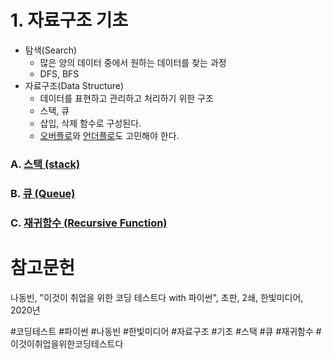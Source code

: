 # 1. 자료구조 기초

- 탐색(Search)
	- 많은 양의 데이터 중에서 원하는 데이터를 찾는 과정
	- DFS, BFS
- 자료구조(Data Structure)
	- 데이터를 표현하고 관리하고 처리하기 위한 구조
	- 스택, 큐
	- 삽입, 삭제 함수로 구성된다.
	- [오버플로](/알고리즘/bin/오버플로.md)와 [언더플로](/알고리즘/bin/언더플로.md)도 고민해야 한다.


### A. [스택 (stack)](/알고리즘/bin/스택(stack).md)

### B. [큐 (Queue)](/알고리즘/bin/큐(Queue).md)

### C. [재귀함수 (Recursive Function)](/알고리즘/bin/재귀함수(RecursiveFunction).md)


# 참고문헌

나동빈, "이것이 취업을 위한 코딩 테스트다 with 파이썬", 초판, 2쇄, 한빛미디어, 2020년

#코딩테스트 #파이썬 #나동빈 #한빛미디어 #자료구조 #기초 #스택 #큐 #재귀함수 #이것이취업을위한코딩테스트다